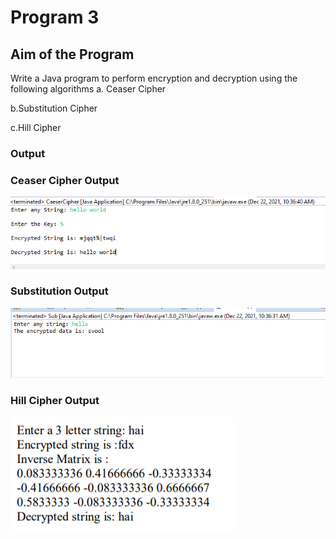 # Program 3

## Aim of the Program
Write a Java program to perform encryption and decryption using the following
algorithms
a. Ceaser Cipher

b.Substitution Cipher

c.Hill Cipher

### Output
### Ceaser Cipher Output
![output](CeaserCipher.png)

### Substitution Output
![output](Substitution.png)

### Hill Cipher Output
![output](Hill_Cipher.png)

